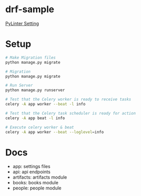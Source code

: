 # drf-sample

[PyLinter Setting](https://qiita.com/navitime_tech/items/0a431a2d74c156d0bda2)

# Setup 
```bash
# Make Migration files
python manage.py migrate

# Migration
python manage.py migrate

# Run Server
python manage.py runserver

# Test that the Celery worker is ready to receive tasks
celery -A app worker --beat -l info

# Test that the Celery task scheduler is ready for action
celery -A app beat -l info

# Execute celery worker & beat
celery -A app worker --beat --loglevel=info
```
# Docs
- app: settings files
- api: api endpoints
- artifacts: artifacts module
- books: books module
- people: people module

